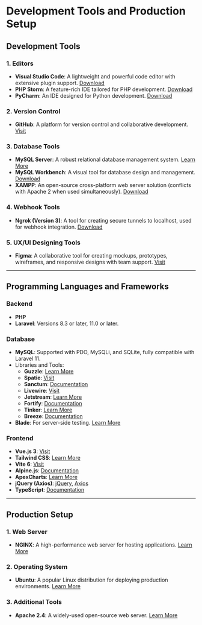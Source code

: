# Development Tools and Production Setup

## Development Tools

### 1. Editors
- **Visual Studio Code**: A lightweight and powerful code editor with extensive plugin support. [Download](https://code.visualstudio.com/)
- **PHP Storm**: A feature-rich IDE tailored for PHP development. [Download](https://www.jetbrains.com/phpstorm/)
- **PyCharm**: An IDE designed for Python development. [Download](https://www.jetbrains.com/pycharm/)

### 2. Version Control
- **GitHub**: A platform for version control and collaborative development. [Visit](https://github.com/)

### 3. Database Tools
- **MySQL Server**: A robust relational database management system. [Learn More](https://dev.mysql.com/downloads/)
- **MySQL Workbench**: A visual tool for database design and management. [Download](https://dev.mysql.com/downloads/workbench/)
- **XAMPP**: An open-source cross-platform web server solution (conflicts with Apache 2 when used simultaneously). [Download](https://www.apachefriends.org/index.html)

### 4. Webhook Tools
- **Ngrok (Version 3)**: A tool for creating secure tunnels to localhost, used for webhook integration. [Download](https://ngrok.com/)

### 5. UX/UI Designing Tools
- **Figma**: A collaborative tool for creating mockups, prototypes, wireframes, and responsive designs with team support. [Visit](https://www.figma.com/)

---

## Programming Languages and Frameworks

### Backend
- **PHP**
- **Laravel**: Versions 8.3 or later, 11.0 or later.

### Database
- **MySQL**: Supported with PDO, MySQLi, and SQLite, fully compatible with Laravel 11.
- Libraries and Tools:
  - **Guzzle**: [Learn More](https://docs.guzzlephp.org/)
  - **Spatie**: [Visit](https://spatie.be/open-source)
  - **Sanctum**: [Documentation](https://laravel.com/docs/sanctum)
  - **Livewire**: [Visit](https://laravel-livewire.com/)
  - **Jetstream**: [Learn More](https://jetstream.laravel.com/)
  - **Fortify**: [Documentation](https://laravel.com/docs/fortify)
  - **Tinker**: [Learn More](https://laravel.com/docs/tinker)
  - **Breeze**: [Documentation](https://laravel.com/docs/breeze)
- **Blade**: For server-side testing. [Learn More](https://laravel.com/docs/blade)

### Frontend
- **Vue.js 3**: [Visit](https://vuejs.org/)
- **Tailwind CSS**: [Learn More](https://tailwindcss.com/)
- **Vite 6**: [Visit](https://vitejs.dev/)
- **Alpine.js**: [Documentation](https://alpinejs.dev/)
- **ApexCharts**: [Learn More](https://apexcharts.com/)
- **jQuery (Axios)**: [jQuery](https://jquery.com/), [Axios](https://axios-http.com/)
- **TypeScript**: [Documentation](https://www.typescriptlang.org/)

---

## Production Setup

### 1. Web Server
- **NGINX**: A high-performance web server for hosting applications. [Learn More](https://nginx.org/)

### 2. Operating System
- **Ubuntu**: A popular Linux distribution for deploying production environments. [Learn More](https://ubuntu.com/)

### 3. Additional Tools
- **Apache 2.4**: A widely-used open-source web server. [Learn More](https://httpd.apache.org/)



